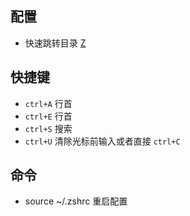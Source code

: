 ## 配置

* 快速跳转目录 [Z](https://github.com/rupa/z)

## 快捷键

* `ctrl+A` 行首
* `ctrl+E` 行首
* `ctrl+S` 搜索
* `ctrl+U` 清除光标前输入或者直接 `ctrl+C`

## 命令

* source ~/.zshrc 重启配置

